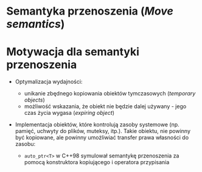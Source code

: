 Semantyka przenoszenia (*Move semantics*)
==========================================

# Motywacja dla semantyki przenoszenia

* Optymalizacja wydajności:
  * unikanie zbędnego kopiowania obiektów tymczasowych (*temporary objects*)
  * możliwość wskazania, że obiekt nie będzie dalej używany - jego czas życia
    wygasa (*expiring object*)

* Implementacja obiektów, które kontrolują zasoby systemowe (np. pamięć, uchwyty do plików, muteksy, itp.). Takie obiektu, nie powinny być kopiowane, ale powinny umożliwiać transfer prawa własności do zasobu:

  * `auto_ptr<T>` w C++98 symulował semantykę przenoszenia za pomocą konstruktora kopiującego i operatora przypisania
